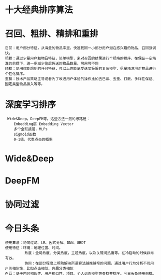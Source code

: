 # 十大经典排序算法
   
   
# 召回、粗排、精排和重排
    召回：用户部分特征，从海量的物品库里，快速找回一小部分用户潜在感兴趣的物品，召回强调快。
    粗排：通过少量用户和物品特征，简单模型，来对召回的结果进行个粗略的排序，在保证一定精准的前提下，进一步减少往后传送的物品数量，可用可不同
    精排：使用你能想到的任何特征，可以上你能承受速度极限的复杂模型，尽量精准地对物品进行个性化排序。
    重排：技术产品策略主导或者为了改进用户体验的操作比如去已读、去重、打散、多样性保证、固定类型物品插入等等。

# 深度学习排序
     Wide&Deep，DeepFM等。这些方法一般的思路是：
        Embedding层 Embedding Vector 
        多个全联接层，MLPs
        sigmoid函数
        0-1值，代表点击的概率

# Wide&Deep

# DeepFM

# 协同过滤

# 今日头条
    使用算法：协同过滤、LR、因式分解、DNN、GBDT
    使用特征：环境：地理位置、时间。
             热度：全局热度、分类热度，主题热度，以及关键词热度等。在冷启动的时候非常有效。
             协同：在部分程度上帮助解决所谓算法越推越窄的问题，通过用户行为分析不同用户间相似性，比如点击相似、兴趣分类相似
    召回：基于内容相似性、用户相似性、项目、个人训练模型等查找并排序。今日头条使用倒排。
    
